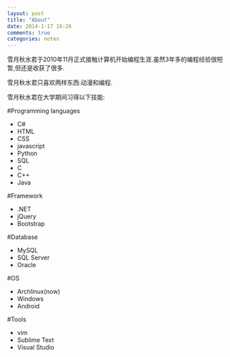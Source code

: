 ```yaml
---
layout: post
title: "About"
date: 2014-1-17 16:26
comments: true
categories: notes
---
```



雪月秋水君于2010年11月正式接触计算机开始编程生涯.虽然3年多的编程经验很短暂,但还是收获了很多.

雪月秋水君只喜欢两样东西:动漫和编程.

雪月秋水君在大学期间习得以下技能:

#Programming languages

*   C#
*   HTML
*   CSS
*   javascript
*   Python
*   SQL
*   C
*   C++
*   Java

#Framework
*   .NET
*   jQuery
*   Bootstrap

#Database
*   MySQL
*   SQL Server
*   Oracle

#OS
*   Archlinux(now)
*   Windows
*   Android

#Tools
*   vim
*   Sublime Text
*   Visual Studio



